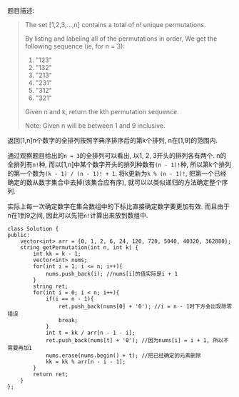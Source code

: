 题目描述:

>The set [1,2,3,…,n] contains a total of n! unique permutations.
>
>By listing and labeling all of the permutations in order,
>We get the following sequence (ie, for n = 3):
>
>1. "123"
>2. "132"
>3. "213"
>4. "231"
>5. "312"
>6. "321"
>
>Given n and k, return the kth permutation sequence.
>
>Note: Given n will be between 1 and 9 inclusive.

返回[1,n]n个数字的全排列按照字典序排序后的第k个排列, n在[1,9]的范围内. 

通过观察题目给出的`n = 3`的全排列可以看出, 以1, 2, 3开头的排列各有两个. n的全排列有`n!`种, 而以[1,n]中某个数字开头的排列种数有`(n - 1)!`种, 所以第k个排列的第一个数为`(k - 1) / (n - 1)! + 1`. 将k更新为`k % (n - 1)!`, 把第一个已经确定的数从数字集合中去掉(该集合应有序), 就可以以类似递归的方法确定整个序列. 

实际上每一次确定数字在集合数组中的下标比直接确定数字要更加有效. 而且由于n在1到9之间, 因此可以先把`n!`计算出来放到数组中.

    class Solution {
    public:
        vector<int> arr = {0, 1, 2, 6, 24, 120, 720, 5040, 40320, 362880};
        string getPermutation(int n, int k) {
            int kk = k - 1;
            vector<int> nums;
            for(int i = 1; i <= n; i++){
                nums.push_back(i); //nums[i]的值实际是i + 1
            }
            string ret;
            for(int i = 0; i < n; i++){
                if(i == n - 1){
                    ret.push_back(nums[0] + '0'); //i = n - 1时下方会出现除零错误
                    break;
                }
                int t = kk / arr[n - 1 - i];
                ret.push_back(nums[t] + '0'); //因为nums[i] = i + 1, 所以不需要再加1
                nums.erase(nums.begin() + t); //把已经确定的元素删除
                kk = kk % arr[n - i - 1];
            }
            return ret;
        }
    };